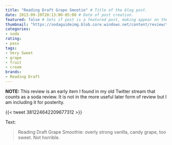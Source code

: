 ```yaml
---
title: "Reading Draft Grape Smootie" # Title of the blog post.
date: 2013-09-20T20:13:00-05:00 # Date of post creation.
featured: false # Sets if post is a featured post, making appear on the home page side bar.
thumbnail: "https://sodaguideimg.blob.core.windows.net/content/review/thumbs/reading-draft-grape-smootie.jpg" # Sets thumbnail image appearing inside card on homepage.
categories:
- soda
rating:
- pass
tags:
- Very Sweet
- grape
- fruit
- cream
brands:
- Reading Draft
---
```


**NOTE:** This review is an early item I found in my old Twitter stream that counts as a soda review. It is not in the more useful later form of review but I am including it for posterity.

{{< tweet 381224642209677312 >}}

Text:
> Reading Draft Grape Smoothie: overly strong vanilla, candy grape, too sweet. Not horrible.